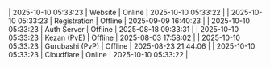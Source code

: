 | 2025-10-10 05:33:23 | Website | Online | 2025-10-10 05:33:22 |
| 2025-10-10 05:33:23 | Registration | Offline | 2025-09-09 16:40:23 |
| 2025-10-10 05:33:23 | Auth Server | Offline | 2025-08-18 09:33:31 |
| 2025-10-10 05:33:23 | Kezan (PvE) | Offline | 2025-08-03 17:58:02 |
| 2025-10-10 05:33:23 | Gurubashi (PvP) | Offline | 2025-08-23 21:44:06 |
| 2025-10-10 05:33:23 | Cloudflare | Online | 2025-10-10 05:33:22 |
